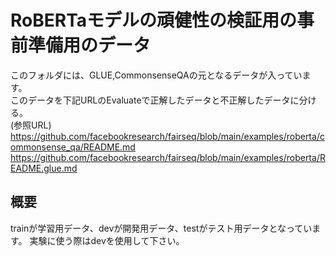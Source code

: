 # RoBERTaモデルの頑健性の検証用の事前準備用のデータ

このフォルダには、GLUE,CommonsenseQAの元となるデータが入っています。  
このデータを下記URLのEvaluateで正解したデータと不正解したデータに分ける。  
(参照URL)  
https://github.com/facebookresearch/fairseq/blob/main/examples/roberta/commonsense_qa/README.md
https://github.com/facebookresearch/fairseq/blob/main/examples/roberta/README.glue.md

## 概要
trainが学習用データ、devが開発用データ、testがテスト用データとなっています。
実験に使う際はdevを使用して下さい。

